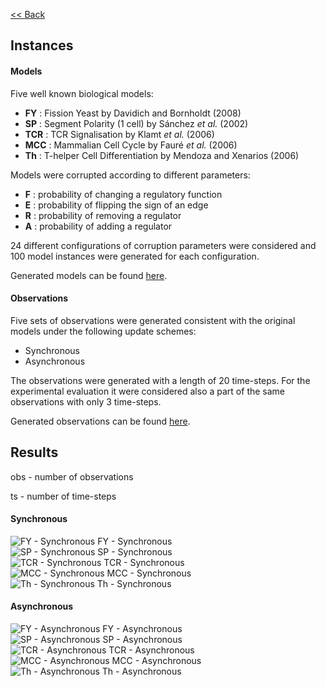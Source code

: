[<< Back](/ModelRevisionASP)
<!--Here are the results obtained with ModRev v1.2-->
## Instances

#### Models
Five well known biological models:
 - **FY**  : Fission Yeast by Davidich and Bornholdt (2008)
 - **SP**  : Segment Polarity (1 cell) by Sánchez *et al.* (2002)
 - **TCR** : TCR Signalisation by Klamt *et al.* (2006)
 - **MCC** : Mammalian Cell Cycle by Fauré *et al.* (2006)
 - **Th**  : T-helper Cell Differentiation by Mendoza and Xenarios (2006)

Models were corrupted according to different parameters:
 - **F** : probability of changing a regulatory function
 - **E** : probability of flipping the sign of an edge
 - **R** : probability of removing a regulator
 - **A** : probability of adding a regulator

24 different configurations of corruption parameters were considered and 100 model instances were generated for each configuration.

Generated models can be found [here](https://filipegouveia.github.io/ModelRevisionASP/inputNetworks.zip).

#### Observations

Five sets of observations were generated consistent with the original models under the following update schemes:
 - Synchronous
 - Asynchronous

The observations were generated with a length of 20 time-steps. For the experimental evaluation it were considered also a part of the same observations with only 3 time-steps.

Generated observations can be found [here](https://filipegouveia.github.io/ModelRevisionASP/observations.zip).


## Results

<!-- A table summary of the time results can be found here -->
<!--For a comparative view, please check [here](compare)-->


obs - number of observations

ts  - number of time-steps

<div class="inner float">
    <div class="big-50 small-100 text-center">
        <h4>Synchronous</h4>
        <div class="inner">
        <img src="images/FY-s.png" alt="FY - Synchronous"/>
        FY - Synchronous
        </div>
        <div class="inner">
        <img src="images/SP-s.png" alt="SP - Synchronous"/>
        SP - Synchronous
        </div>
        <div class="inner">
        <img src="images/TCR-s.png" alt="TCR - Synchronous"/>
        TCR - Synchronous
        </div>
        <div class="inner">
        <img src="images/MCC-s.png" alt="MCC - Synchronous"/>
        MCC - Synchronous
        </div>
        <div class="inner">
        <img src="images/th-s.png" alt="Th - Synchronous"/>
        Th - Synchronous
        </div>
    </div>
    <div class="big-50 small-100 text-center">
        <h4>Asynchronous</h4>
        <div class="inner">
        <img src="images/FY-a.png" alt="FY - Asynchronous"/>
        FY - Asynchronous
        </div>
        <div class="inner">
        <img src="images/SP-a.png" alt="SP - Asynchronous"/>
        SP - Asynchronous
        </div>
        <div class="inner">
        <img src="images/TCR-a.png" alt="TCR - Asynchronous"/>
        TCR - Asynchronous
        </div>
        <div class="inner">
        <img src="images/MCC-a.png" alt="MCC - Asynchronous"/>
        MCC - Asynchronous
        </div>
        <div class="inner">
        <img src="images/th-a.png" alt="Th - Asynchronous"/>
        Th - Asynchronous
        </div>
    </div>
</div>

<!--
![FY - Synchronous](images/FY-s.png)

<p style="text-align:center;">FY - Synchronous</p>

![FY - Asynchronous](images/FY-a.png)

<p style="text-align:center;">FY - Asynchronous</p>

![SP - Synchronous](images/SP-s.png)

<p style="text-align:center;">SP - Synchronous</p>

![SP - Asynchronous](images/SP-a.png)

<p style="text-align:center;">SP - Asynchronous</p>

![TCR - Synchronous](images/TCR-s.png)

<p style="text-align:center;">TCR - Synchronous</p>

![TCR - Asynchronous](images/TCR-a.png)

<p style="text-align:center;">TCR - Asynchronous</p>

![MCC - Synchronous](images/MCC-s.png)

<p style="text-align:center;">MCC - Synchronous</p>

![MCC - Asynchronous](images/MCC-a.png)

<p style="text-align:center;">MCC - Asynchronous</p>

![Th - Synchronous](images/th-s.png)

<p style="text-align:center;">Th - Synchronous</p>

![FY - Asynchronous](images/th-a.png)

<p style="text-align:center;">Th - Asynchronous</p>
-->
<!--
<div class="inner" style="display:flex">
    <div class="inner" style="width:50%;float:left;text-align:center">
        <h6>Synchronous</h6>
        <div class="inner">
        <img style="max-width:100%" src="images/FY-s.png" alt="FY - Synchronous"/>
        FY
        </div>
    </div>
    <div class="inner" style="width:50%;float:right;text-align:center">
        <h6>Asynchronous</h6>
        <div class="inner">
        <img style="max-width:100%" src="images/FY-a.png" alt="FY - Asynchronous"/>
        FY
        </div>
    </div>
</div>
-->
<!--
<div>
    <div style="width:50%">
        ![FY - Synchronous](images/FY-s.png)
    </div>
    <div style="width:50%">
        ![FY - Asynchronous](images/FY-a.png)
    </div>
</div>
-->
